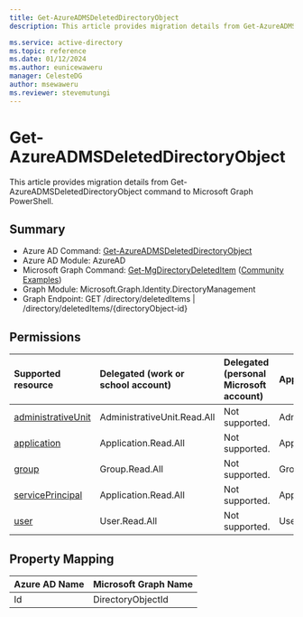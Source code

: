 ```yaml
---
title: Get-AzureADMSDeletedDirectoryObject
description: This article provides migration details from Get-AzureADMSDeletedDirectoryObject command to Microsoft Graph PowerShell.

ms.service: active-directory
ms.topic: reference
ms.date: 01/12/2024
ms.author: eunicewaweru
manager: CelesteDG
author: msewaweru
ms.reviewer: stevemutungi
---
```


# Get-AzureADMSDeletedDirectoryObject

This article provides migration details from Get-AzureADMSDeletedDirectoryObject command to Microsoft Graph PowerShell.

## Summary

+ Azure AD Command: [Get-AzureADMSDeletedDirectoryObject](/powershell/module/azuread/get-azureadmsdeleteddirectoryobject)
+ Azure AD Module: AzureAD
+ Microsoft Graph Command: [Get-MgDirectoryDeletedItem](/powershell/module/microsoft.graph.identity.directorymanagement/get-mgdirectorydeleteditem) ([Community Examples](https://github.com/orgs/msgraph/discussions?discussions_q=Get-MgDirectoryDeletedItem))
+ Graph Module: Microsoft.Graph.Identity.DirectoryManagement
+ Graph Endpoint: GET /directory/deletedItems | /directory/deletedItems/{directoryObject-id}

## Permissions

| Supported resource | Delegated (work or school account) | Delegated (personal Microsoft account) | Application |
|:-|:-|:-|:-|
| [administrativeUnit](/graph/api/resources/administrativeunit) | AdministrativeUnit.Read.All | Not supported. | AdministrativeUnit.Read.All |
| [application](/graph/api/resources/application) | Application.Read.All | Not supported. | Application.Read.All |
| [group](/graph/api/resources/group) | Group.Read.All | Not supported. | Group.Read.All |
| [servicePrincipal](/graph/api/resources/serviceprincipal) | Application.Read.All | Not supported. | Application.Read.All |
| [user](/graph/api/resources/user) | User.Read.All | Not supported. | User.Read.All |

## Property Mapping

|Azure AD Name|Microsoft Graph Name|
|---|---|
|Id|DirectoryObjectId|
